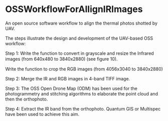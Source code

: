 # OSSWorkflowForAllignIRImages
An open source software workflow to align the thermal photos shotted by UAV.

The steps illustrate the design and development of the UAV-based OSS workflow:

Step 1:
Write the function to convert in grayscale and resize the Infrared images (from 640x480 to 3840x2880) (see ﬁgure 10).

Write the function to crop the RGB images (from 4056x3040 to 3840x2880)


Step 2:
Merge the IR and RGB images in 4-band TIFF image.

Step 3:
The OSS Open Drone Map (ODM) has been used for the photogrammetry and stitching algorithms to elaborate the point cloud and then the orthophoto.


Step 4:
Extract the IR band from the orthophoto. Quantum GIS or Multispec have been used to achieve this aim.

